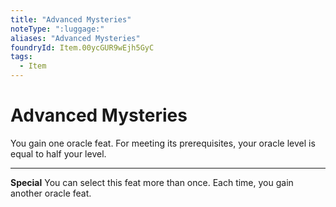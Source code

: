 ```yaml
---
title: "Advanced Mysteries"
noteType: ":luggage:"
aliases: "Advanced Mysteries"
foundryId: Item.00ycGUR9wEjh5GyC
tags:
  - Item
---
```


# Advanced Mysteries

You gain one oracle feat. For meeting its prerequisites, your oracle level is equal to half your level.

* * *

**Special** You can select this feat more than once. Each time, you gain another oracle feat.
